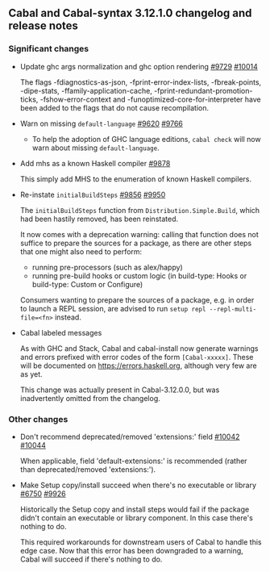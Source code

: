 Cabal and Cabal-syntax 3.12.1.0 changelog and release notes
---


### Significant changes

- Update ghc args normalization and ghc option rendering [#9729](https://github.com/haskell/cabal/issues/9729) [#10014](https://github.com/haskell/cabal/pull/10014)

  The flags -fdiagnostics-as-json, -fprint-error-index-lists, -fbreak-points, -dipe-stats, -ffamily-application-cache, -fprint-redundant-promotion-ticks, -fshow-error-context and -funoptimized-core-for-interpreter have been added to the flags that do not cause recompilation.

- Warn on missing `default-language` [#9620](https://github.com/haskell/cabal/issues/9620) [#9766](https://github.com/haskell/cabal/pull/9766)

  - To help the adoption of GHC language editions, `cabal check` will now
    warn about missing `default-language`.

- Add mhs as a known Haskell compiler [#9878](https://github.com/haskell/cabal/pull/9878)

  This simply add MHS to the enumeration of known Haskell compilers.

- Re-instate `initialBuildSteps` [#9856](https://github.com/haskell/cabal/issues/9856) [#9950](https://github.com/haskell/cabal/pull/9950)

  The `initialBuildSteps` function from `Distribution.Simple.Build`, which had
  been hastily removed, has been reinstated.

  It now comes with a deprecation warning: calling that function does not suffice
  to prepare the sources for a package, as there are other steps that one might
  also need to perform:

    - running pre-processors (such as alex/happy)
    - running pre-build hooks or custom logic
      (in build-type: Hooks or build-type: Custom or Configure)

  Consumers wanting to prepare the sources of a package, e.g. in order to launch a
  REPL session, are advised to run `setup repl --repl-multi-file=<fn>` instead.

- Cabal labeled messages

    As with GHC and Stack, Cabal and cabal-install now generate warnings and errors prefixed with error codes of the form `[Cabal-xxxxx]`. These will be documented on https://errors.haskell.org, although very few are as yet.

    This change was actually present in Cabal-3.12.0.0, but was inadvertently omitted from the changelog.

### Other changes

- Don't recommend deprecated/removed 'extensions:' field [#10042](https://github.com/haskell/cabal/issues/10042) [#10044](https://github.com/haskell/cabal/pull/10044)

  When applicable, field 'default-extensions:' is recommended (rather than
  deprecated/removed 'extensions:').

- Make Setup copy/install succeed when there's no executable or library [#6750](https://github.com/haskell/cabal/issues/6750) [#9926](https://github.com/haskell/cabal/pull/9926)

  Historically the Setup copy and install steps would fail if the package didn't
  contain an executable or library component. In this case there's nothing to do.

  This required workarounds for downstream users of Cabal to handle this edge case.
  Now that this error has been downgraded to a warning, Cabal will succeed if
  there's nothing to do.
